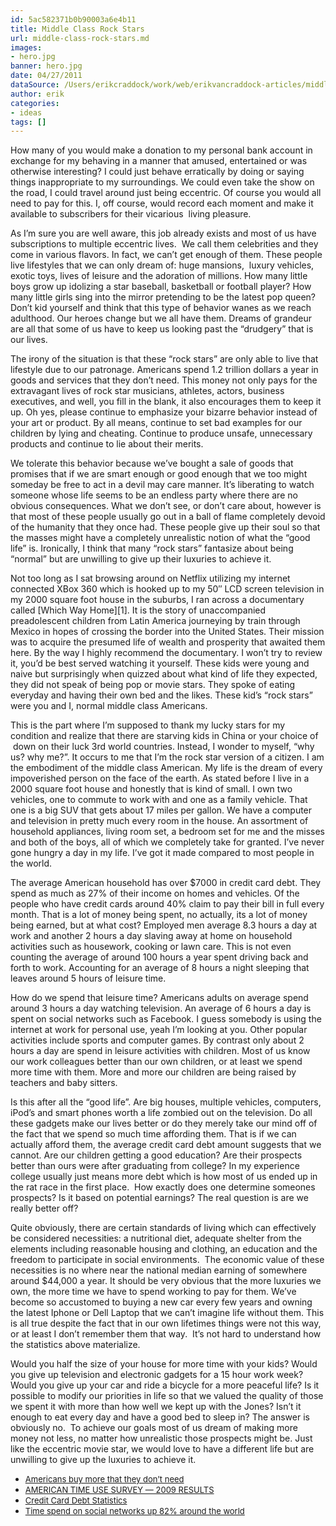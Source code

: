 ```yaml
---
id: 5ac582371b0b90003a6e4b11
title: Middle Class Rock Stars
url: middle-class-rock-stars.md
images:
- hero.jpg
banner: hero.jpg
date: 04/27/2011
dataSource: /Users/erikcraddock/work/web/erikvancraddock-articles/middle-class-rock-stars/middle-class-rock-stars.md
author: erik
categories:
- ideas
tags: []
---
```

  
How many of you would make a donation to my personal bank account in exchange for my behaving in a manner that amused, entertained or was otherwise interesting? I could just behave erratically by doing or saying things inappropriate to my surroundings. We could even take the show on the road, I could travel around just being eccentric. Of course you would all need to pay for this. I, off course, would record each moment and make it available to subscribers for their vicarious  living pleasure.

As I&#8217;m sure you are well aware, this job already exists and most of us have subscriptions to multiple eccentric lives.  We call them celebrities and they come in various flavors. In fact, we can&#8217;t get enough of them. These people live lifestyles that we can only dream of: huge mansions,  luxury vehicles, exotic toys, lives of leisure and the adoration of millions. How many little boys grow up idolizing a star baseball, basketball or football player? How many little girls sing into the mirror pretending to be the latest pop queen? Don&#8217;t kid yourself and think that this type of behavior wanes as we reach adulthood. Our heroes change but we all have them. Dreams of grandeur are all that some of us have to keep us looking past the &#8220;drudgery&#8221; that is our lives.

The irony of the situation is that these &#8220;rock stars&#8221; are only able to live that lifestyle due to our patronage. Americans spend 1.2 trillion dollars a year in goods and services that they don&#8217;t need. This money not only pays for the extravagant lives of rock star musicians, athletes, actors, business executives, and well, you fill in the blank, it also encourages them to keep it up. Oh yes, please continue to emphasize your bizarre behavior instead of your art or product. By all means, continue to set bad examples for our children by lying and cheating. Continue to produce unsafe, unnecessary products and continue to lie about their merits.

We tolerate this behavior because we&#8217;ve bought a sale of goods that promises that if we are smart enough or good enough that we too might someday be free to act in a devil may care manner. It&#8217;s liberating to watch someone whose life seems to be an endless party where there are no obvious consequences. What we don&#8217;t see, or don&#8217;t care about, however is that most of these people usually go out in a ball of flame completely devoid of the humanity that they once had. These people give up their soul so that the masses might have a completely unrealistic notion of what the &#8220;good life&#8221; is. Ironically, I think that many &#8220;rock stars&#8221; fantasize about being &#8220;normal&#8221; but are unwilling to give up their luxuries to achieve it.

Not too long as I sat browsing around on Netflix utilizing my internet connected XBox 360 which is hooked up to my 50&#8243; LCD screen television in my 2000 square foot house in the suburbs, I ran across a documentary called [Which Way Home][1]. It is the story of unaccompanied preadolescent children from Latin America journeying by train through Mexico in hopes of crossing the border into the United States. Their mission was to acquire the presumed life of wealth and prosperity that awaited them here. By the way I highly recommend the documentary. I won&#8217;t try to review it, you&#8217;d be best served watching it yourself. These kids were young and naive but surprisingly when quizzed about what kind of life they expected, they did not speak of being pop or movie stars. They spoke of eating everyday and having their own bed and the likes. These kid&#8217;s &#8220;rock stars&#8221; were you and I, normal middle class Americans.

This is the part where I&#8217;m supposed to thank my lucky stars for my condition and realize that there are starving kids in China or your choice of  down on their luck 3rd world countries. Instead, I wonder to myself, &#8220;why us? why me?&#8221;. It occurs to me that I&#8217;m the rock star version of a citizen. I am the embodiment of the middle class American. My life is the dream of every impoverished person on the face of the earth. As stated before I live in a 2000 square foot house and honestly that is kind of small. I own two vehicles, one to commute to work with and one as a family vehicle. That one is a big SUV that gets about 17 miles per gallon. We have a computer and television in pretty much every room in the house. An assortment of household appliances, living room set, a bedroom set for me and the misses and both of the boys, all of which we completely take for granted. I&#8217;ve never gone hungry a day in my life. I&#8217;ve got it made compared to most people in the world.

The average American household has over $7000 in credit card debt. They spend as much as 27% of their income on homes and vehicles. Of the people who have credit cards around 40% claim to pay their bill in full every month. That is a lot of money being spent, no actually, its a lot of money being earned, but at what cost? Employed men average 8.3 hours a day at work and another 2 hours a day slaving away at home on household activities such as housework, cooking or lawn care. This is not even counting the average of around 100 hours a year spent driving back and forth to work. Accounting for an average of 8 hours a night sleeping that leaves around 5 hours of leisure time.

How do we spend that leisure time? Americans adults on average spend around 3 hours a day watching television. An average of 6 hours a day is spent on social networks such as Facebook. I guess somebody is using the internet at work for personal use, yeah I&#8217;m looking at you. Other popular activities include sports and computer games. By contrast only about 2 hours a day are spend in leisure activities with children. Most of us know our work colleagues better than our own children, or at least we spend more time with them. More and more our children are being raised by teachers and baby sitters.

Is this after all the &#8220;good life&#8221;. Are big houses, multiple vehicles, computers, iPod&#8217;s and smart phones worth a life zombied out on the television. Do all these gadgets make our lives better or do they merely take our mind off of the fact that we spend so much time affording them. That is if we can actually afford them, the average credit card debt amount suggests that we cannot. Are our children getting a good education? Are their prospects better than ours were after graduating from college? In my experience college usually just means more debt which is how most of us ended up in the rat race in the first place.  How exactly does one determine someones prospects? Is it based on potential earnings? The real question is are we really better off?

Quite obviously, there are certain standards of living which can effectively be considered necessities: a nutritional diet, adequate shelter from the elements including reasonable housing and clothing, an education and the freedom to participate in social environments.  The economic value of these necessities is no where near the national median earning of somewhere around $44,000 a year. It should be very obvious that the more luxuries we own, the more time we have to spend working to pay for them. We&#8217;ve become so accustomed to buying a new car every few years and owning the latest Iphone or Dell Laptop that we can&#8217;t imagine life without them. This is all true despite the fact that in our own lifetimes things were not this way, or at least I don&#8217;t remember them that way.  It&#8217;s not hard to understand how the statistics above materialize.

Would you half the size of your house for more time with your kids? Would you give up television and electronic gadgets for a 15 hour work week? Would you give up your car and ride a bicycle for a more peaceful life? Is it possible to modify our priorities in life so that we valued the quality of those we spent it with more than how well we kept up with the Jones? Isn&#8217;t it enough to eat every day and have a good bed to sleep in? The answer is obviously no.  To achieve our goals most of us dream of making more money not less, no matter how unrealistic those prospects might be. Just like the eccentric movie star, we would love to have a different life but are unwilling to give up the luxuries to achieve it.

  * <span style="font-size: small;"><a href="http://blogs.wsj.com/economics/2011/04/23/number-of-the-week-americans-buy-more-stuff-they-dont-need/">Americans buy more that they don&#8217;t need</a></span>
  * <span style="font-size: small;"><a href="http://www.bls.gov/news.release/atus.nr0.htm">AMERICAN TIME USE SURVEY &#8212; 2009 RESULTS</a><br /> </span>
  * <span style="font-size: small;"><a href="http://www.hoffmanbrinker.com/credit-card-debt-statistics.html">Credit Card Debt Statistics</a><br /> </span>
  * <span style="font-size: small;"><a href="http://www.briansolis.com/2010/02/time-spent-on-social-networks-up-82-around-the-wrold/">Time spend on social networks up 82% around the world</a><br /> </span>
